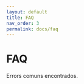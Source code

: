 ```yaml
---
layout: default
title: FAQ
nav_order: 3
permalink: docs/faq
---
```


# FAQ

Errors comuns encontrados.
